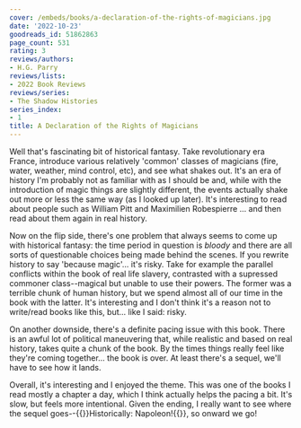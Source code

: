 ```yaml
---
cover: /embeds/books/a-declaration-of-the-rights-of-magicians.jpg
date: '2022-10-23'
goodreads_id: 51862863
page_count: 531
rating: 3
reviews/authors:
- H.G. Parry
reviews/lists:
- 2022 Book Reviews
reviews/series:
- The Shadow Histories
series_index:
- 1
title: A Declaration of the Rights of Magicians
---
```

Well that's fascinating bit of historical fantasy. Take revolutionary era France, introduce various relatively 'common' classes of magicians (fire, water, weather, mind control, etc), and see what shakes out. It's an era of history I'm probably not as familiar with as I should be and, while with the introduction of magic things are slightly different, the events actually shake out more or less the same way (as I looked up later). It's interesting to read about people such as William Pitt and Maximilien Robespierre ... and then read about them again in real history. 

<!--more-->

Now on the flip side, there's one problem that always seems to come up with historical fantasy: the time period in question is *bloody* and there are all sorts of questionable choices being made behind the scenes. If you rewrite history to say 'because magic'... it's risky. Take for example the parallel conflicts within the book of real life slavery, contrasted with a supressed commoner class--magical but unable to use their powers. The former was a terrible chunk of human history, but we spend almost all of our time in the book with the latter. It's interesting and I don't think it's a reason not to write/read books like this, but... like I said: risky. 

On another downside, there's a definite pacing issue with this book. There is an awful lot of political maneuvering that, while realistic and based on real history, takes quite a chunk of the book. By the times things really feel like they're coming together... the book is over. At least there's a sequel, we'll have to see how it lands. 

Overall, it's interesting and I enjoyed the theme. This was one of the books I read mostly a chapter a day, which I think actually helps the pacing a bit. It's slow, but feels more intentional. Given the ending, I really want to see where the sequel goes--{{<spoiler>}}Historically: Napoleon!{{</spoiler>}}, so onward we go!